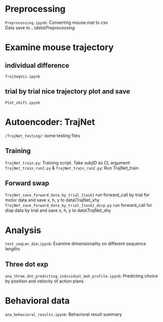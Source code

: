# Preprocessing
`Preprocessing.ipynb`: Converting mouse.mat to csv  
Data save to *..\data\Preprocessing*

# Examine mouse trajectory 
## individual difference
`TrajSegViz.ipynb`

## trial by trial nice trajectory plot and save
`Plot_shift.ipynb`

# Autoencoder: TrajNet
``/TrajNet_testing/``: some testing files

## Training
`TrajNet_train.py`: Training script. Take subjID as CL argument  
`TrajNet_train_run2.py` & `TrajNet_train_run2.py`: Run TrajNet_train

## Forward swap 
`TrajNet_save_forward_data_by_trial_{task}` run forward_call by trial for motor data and save x, h, y to data\TrajNet_xhy
`TrajNet_save_forward_data_by_trial_{task}_disp.py` run forward_call for disp data by trial and save x, h, y to data\TrajNet_xhy

# Analysis
`test_seqLen_dim.ipynb`: Examine dimensionality on different sequence lengths 

## Three dot exp
`ana_three_dot_predicting_individual_beh_profile.ipynb`: Predicting choice by position and velocity of action plans

# Behavioral data
`ana_behavioral_results.ipynb`: Behavioral result summary